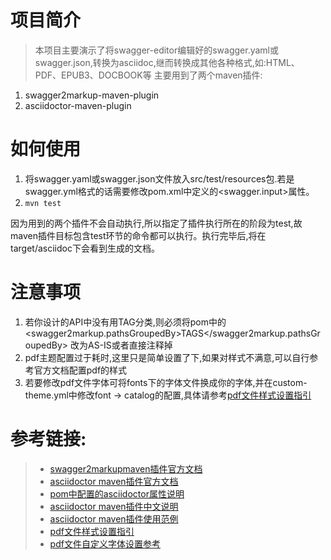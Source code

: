 # 项目简介
> 本项目主要演示了将swagger-editor编辑好的swagger.yaml或swagger.json,转换为asciidoc,继而转换成其他各种格式,如:HTML、PDF、EPUB3、DOCBOOK等
  主要用到了两个maven插件:
   1. swagger2markup-maven-plugin
   2. asciidoctor-maven-plugin

# 如何使用
1. 将swagger.yaml或swagger.json文件放入src/test/resources包.若是swagger.yml格式的话需要修改pom.xml中定义的<swagger.input>属性。
2. `mvn test`

因为用到的两个插件不会自动执行,所以指定了插件执行所在的阶段为test,故maven插件目标包含test环节的命令都可以执行。执行完毕后,将在target/asciidoc下会看到生成的文档。

# 注意事项
1. 若你设计的API中没有用TAG分类,则必须将pom中的<swagger2markup.pathsGroupedBy>TAGS</swagger2markup.pathsGroupedBy> 改为AS-IS或者直接注释掉
2. pdf主题配置过于耗时,这里只是简单设置了下,如果对样式不满意,可以自行参考官方文档配置pdf的样式
3. 若要修改pdf文件字体可将fonts下的字体文件换成你的字体,并在custom-theme.yml中修改font -> catalog的配置,具体请参考[pdf文件样式设置指引](https://github.com/asciidoctor/asciidoctor-pdf/blob/master/docs/theming-guide.adoc)                                                  


# 参考链接:
> * [swagger2markupmaven插件官方文档](http://swagger2markup.github.io/swagger2markup/1.0.1/)
> * [asciidoctor maven插件官方文档](http://asciidoctor.org/docs/asciidoctor-maven-plugin/)
> * [pom中配置的asciidoctor属性说明](http://asciidoctor.org/docs/asciidoctor-maven-plugin/#configuration-options)
> * [asciidoctor maven插件中文说明](https://github.com/asciidoctor/asciidoctor-maven-plugin/blob/master/README_zh-CN.adoc)
> * [asciidoctor maven插件使用范例](https://github.com/asciidoctor/asciidoctor-maven-examples)
> * [pdf文件样式设置指引](https://github.com/asciidoctor/asciidoctor-pdf/blob/master/docs/theming-guide.adoc)
> * [pdf文件自定义字体设置参考](https://github.com/asciidoctor/asciidoctor-pdf/blob/master/docs/theming-guide.adoc#custom-fonts)
